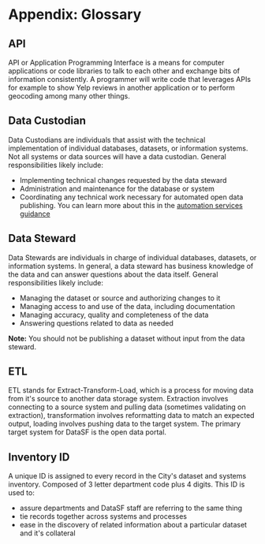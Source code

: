 # Appendix: Glossary

## API

API or Application Programming Interface is a means for computer applications or code libraries to talk to each other and exchange bits of information consistently. A programmer will write code that leverages APIs for example to show Yelp reviews in another application or to perform geocoding among many other things.

## Data Custodian

Data Custodians are individuals that assist with the technical implementation of individual databases, datasets, or information systems. Not all systems or data sources will have a data custodian. General responsibilities likely include:

* Implementing technical changes requested by the data steward
* Administration and maintenance for the database or system
* Coordinating any technical work necessary for automated open data publishing. You can learn more about this in the [automation services guidance](https://datasf.org/publishing/services/)

## Data Steward

Data Stewards are individuals in charge of individual databases, datasets, or information systems. In general, a data steward has business knowledge of the data and can answer questions about the data itself. General responsibilities likely include:

* Managing the dataset or source and authorizing changes to it
* Managing access to and use of the data, including documentation
* Managing accuracy, quality and completeness of the data
* Answering questions related to data as needed

**Note:** You should not be publishing a dataset without input from the data steward.

## ETL

ETL stands for Extract-Transform-Load, which is a process for moving data from it's source to another data storage system. Extraction involves connecting to a source system and pulling data \(sometimes validating on extraction\), transformation involves reformatting data to match an expected output, loading involves pushing data to the target system. The primary target system for DataSF is the open data portal.

## Inventory ID

A unique ID is assigned to every record in the City's dataset and systems inventory. Composed of 3 letter department code plus 4 digits. This ID is used to:

* assure departments and DataSF staff are referring to the same thing
* tie records together across systems and processes
* ease in the discovery of related information about a particular dataset and it's collateral



